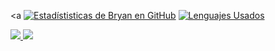 <a
[![Estadístisticas de Bryan en GitHub](https://github-readme-stats.vercel.app/api?username=ElLuchoMan&show_icons=true&theme=radical&count_private=true&locale=es&include_all_commits=true)](https://github.com/ElLuchoMan/github-readme-stats)
[![Lenguajes Usados](https://github-readme-stats.vercel.app/api/top-langs/?username=ElLuchoMan&layout=compact&show_icons=true&theme=radical&locale=es)](https://github.com/ElLuchoMan/github-readme-stats)

<a href= "https://github.com/ElLuchoMan/github-readme-stats">
  <img align = " center " src = " https://github-readme-stats.vercel.app/api?username=ElLuchoMan&show_icons=true&theme=radical&count_private=true&locale=es&include_all_commits=true" />
</a>
<a href= "https://github.com/ElLuchoMan/github-readme-stats">
  <img align = " center " src = " https://github-readme-stats.vercel.app/api/top-langs/?username=ElLuchoMan&layout=compact&show_icons=true&theme=radical&locale=es " />
</a>

